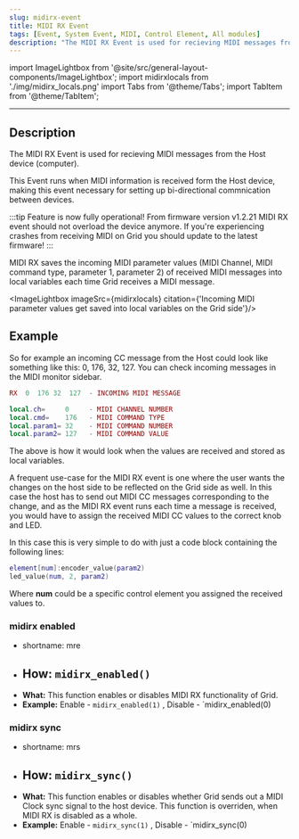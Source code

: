 ```yaml
---
slug: midirx-event
title: MIDI RX Event
tags: [Event, System Event, MIDI, Control Element, All modules]
description: "The MIDI RX Event is used for recieving MIDI messages from the Host device (computer)."
---
```


import ImageLightbox from '@site/src/general-layout-components/ImageLightbox';
import midirxlocals from './img/midirx_locals.png'
import Tabs from '@theme/Tabs';
import TabItem from '@theme/TabItem';

---

<Tabs queryString="tab">
  <TabItem value="About MIDI RX Event" label="About MIDI RX event" default>

## Description

The MIDI RX Event is used for recieving MIDI messages from the Host device (computer).

This Event runs when MIDI information is received form the Host device, making this event necessary for setting up bi-directional commnication between devices.

:::tip Feature is now fully operational!
From firmware version v1.2.21 MIDI RX event should not overload the device anymore. If you're experiencing crashes from receiving MIDI on Grid you should update to the latest firmware!
:::

MIDI RX saves the incoming MIDI parameter values (MIDI Channel, MIDI command type, parameter 1, parameter 2) of received MIDI messages into local variables each time Grid receives a MIDI message.

<ImageLightbox imageSrc={midirxlocals} citation={'Incoming MIDI parameter values get saved into local variables on the Grid side'}/>

## Example

So for example an incoming CC message from the Host could look like something like this: 0, 176, 32, 127. You can check incoming messages in the MIDI monitor sidebar.

```lua title="MIDI RX Example"
RX  0  176 32  127  - INCOMING MIDI MESSAGE

local.ch=     0     - MIDI CHANNEL NUMBER
local.cmd=    176   - MIDI COMMAND TYPE
local.param1= 32    - MIDI COMMAND NUMBER
local.param2= 127   - MIDI COMMAND VALUE
```
The above is how it would look when the values are received and stored as local variables.

A frequent use-case for the MIDI RX event is one where the user wants the changes on the host side to be reflected on the Grid side as well. In this case the host has to send out MIDI CC messages corresponding to the change, and as the MIDI RX event runs each time a message is received, you would have to assign the received MIDI CC values to the correct knob and LED.

In this case this is very simple to do with just a code block containing the following lines:
```lua
element[num]:encoder_value(param2)
led_value(num, 2, param2)
```
Where **num** could be a specific control element you assigned the received values to.


  </TabItem>
  <TabItem value="Reference Manual Entry" label="Reference Manual Entry">


### midirx enabled
- shortname: mre
- **How:** `midirx_enabled()`
  - 
- **What:** This function enables or disables MIDI RX functionality of Grid.
- **Example:**  Enable - `midirx_enabled(1)` , Disable - `midirx_enabled(0)

### midirx sync
- shortname: mrs
- **How:** `midirx_sync()`
  - 
- **What:** This function enables or disables whether Grid sends out a MIDI Clock sync signal to the host device.
This function is overriden, when MIDI RX is disabled as a whole.
- **Example:**  Enable - `midirx_sync(1)` , Disable - `midirx_sync(0)

</TabItem>
</Tabs>



